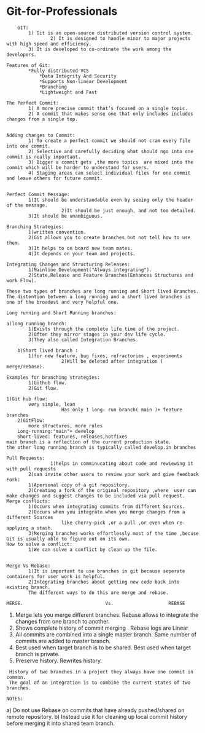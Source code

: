 # Git-for-Professionals
        GIT:
			1) Git is an open-source distributed version control system. 
	                2) It is designed to handle minor to major projects with high speed and efficiency. 
			3) It is developed to co-ordinate the work among the developers.
	
	Features of Git:
			*Fully distributed VCS
  		        *Data Integrity And Security
  		        *Supports Non-linear Development
  		        *Branching
  		        *Lightweight and Fast
																																				
	The Perfect Commit:
			1) A more precise commit that’s focused on a single topic.
			2) A commit that makes sense one that only includes includes changes from a single top. 
	
																																					
	Adding changes to Commit:
			1) To create a perfect commit we should not cram every file into one commit.
			2) Selective and carefully deciding what should ngo into one commit is really important.
			3) Bigger a commit gets ,the more topics  are mixed into the commit which will be harder to understand for users.
			4) Staging areas can select individual files for one commit and leave others for future commit.
	
	
	Perfect Commit Message:
			1)It should be understandable even by seeing only the header of the message.
                        2)It should be just enough, and not too detailed.
			3)It should be unambiguous.

 	Branching Strategies:
			1)written convention.
			2)Git allows you to create branches but not tell how to use them.
			3)It helps to on board new team mates.
			4)It depends on your team and projects.
	
	Integrating Changes and Structuring Releases:
			1)Mainline Development("Always integrating").
			2)State,Release and Feature Branches(Enhances Structures and work Flow).
			
	These two types of branches are long running and Short lived Branches.
	The distention between a long running and a short lived branches is one of the broadest and very helpful one.
	
	Long running and Short Running branches:
	
	a)long running branch:
			1)Exists through the complete life time of the project.
			2)Often they mirror stages in your dev life cycle.
			3)They also called Integration Branches.
	      
        b)Short lived branch :
	 		1)for new feature, bug fixes, refractories , experiments
                        2)Will be deleted after integration ( merge/rebase).
			 
	Examples for branching strategies:
			1)Github flow.
			2)Git flow.
		
	1)Git hub flow:
			very simple, lean
                        Has only 1 long- run branch( main )+ feature branches
        2)GitFlow:
			more structures, more rules
        Long-running:"main"+ develop
        Short-lived: features, releases,hotfixes
	main branch is a reflection of the current production state.
	the other long running branch is typically called develop.in branches
	
	Pull Requests:
	                1)helps in comminucating about code and rewiewing it with pull requests 
			2)can invite other users to review your work and give feedback
	Fork:																																		
			1)Apersonal copy of a git repository.
			2)Creating a fork of the original repository ,where  user can make changes and suggest changes to be included via pull request.
	Merge conflicts:
			1)Occurs when integrating commits from different Sources.
			2)Occurs when you integrate when you merge changes from a different Sources
						like cherry-pick ,or a pull ,or even when re-applying a stash.
			3)Merging branches works effortlessly most of the time ,becuse Git is usually able to figure out on its own.
	How to solve a conflict:
			1)We can solve a conflict by clean up the file.
	                      
												
	Merge Vs Rebase:
			1)It is important to use branches in git because seperate containers for user work is helpful.
			2)Integrating branches about getting new code back into existing branch.
			The different ways to do this are merge and rebase.
			                       
	MERGE.                              Vs.                    REBASE

   1. Merge lets you merge different branches.                    Rebase allows to integrate the changes from one branch to another.
   2. Shows complete history of commit merging .                  Rebase logs are Linear
   3. All commits are combined into a single master branch.       Same number of commits are added to master branch.
   4. Best used when target branch is to be shared.               Best used when target branch is private.
   5. Preserve history.                                           Rewrites history.

	 History of two branches in a project they always have one commit in common.
	 The goal of an integration is to combine the current states of two branches.

	NOTES:
  a) Do not use Rebase on commits that have already pushed/shared on remote repository.
  b) Instead use it for cleaning up local commit history before merging it into shared team branch.


			
																																					
																																					
																																					
																																					
																																					
																																					
																																					
